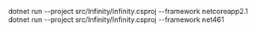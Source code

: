 
dotnet run --project src/Infinity/Infinity.csproj  --framework netcoreapp2.1
dotnet run --project src/Infinity/Infinity.csproj  --framework net461